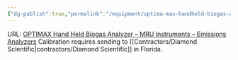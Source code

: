 ```yaml
---
{"dg-publish":true,"permalink":"/equipment/optima-max-handheld-biogas-analyzer/","noteIcon":"","created":"2025-07-07T14:23:44.454-05:00"}
---
```


URL: [OPTIMAX Hand Held Biogas Analyzer – MRU Instruments – Emissions Analyzers](https://mru-instruments.com/product/optimax-hand-held-biogas-analyzer/)
Calibration requires sending to [[Contractors/Diamond Scientific\|contractors/Diamond Scientific]] in Florida. 